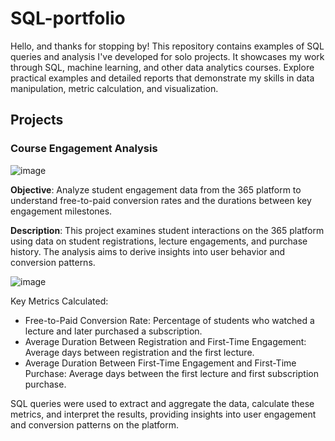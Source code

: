 # SQL-portfolio 

Hello, and thanks for stopping by! This repository contains examples of SQL queries and analysis I've developed for solo projects. It showcases my work through SQL, machine learning, and other data analytics courses. Explore practical examples and detailed reports that demonstrate my skills in data manipulation, metric calculation, and visualization.

## Projects

### Course Engagement Analysis
![image](https://github.com/user-attachments/assets/31a59568-3824-42fd-951d-9a08ff767c31)


**Objective**: Analyze student engagement data from the 365 platform to understand free-to-paid conversion rates and the durations between key engagement milestones.

**Description**: This project examines student interactions on the 365 platform using data on student registrations, lecture engagements, and purchase history. The analysis aims to derive insights into user behavior and conversion patterns.

![image](https://github.com/user-attachments/assets/34936a54-5e56-4b14-9b97-7aaa8eab1a14)

Key Metrics Calculated:
* Free-to-Paid Conversion Rate: Percentage of students who watched a lecture and later purchased a subscription.
* Average Duration Between Registration and First-Time Engagement: Average days between registration and the first lecture.
* Average Duration Between First-Time Engagement and First-Time Purchase: Average days between the first lecture and first subscription purchase.

SQL queries were used to extract and aggregate the data, calculate these metrics, and interpret the results, providing insights into user engagement and conversion patterns on the platform.


